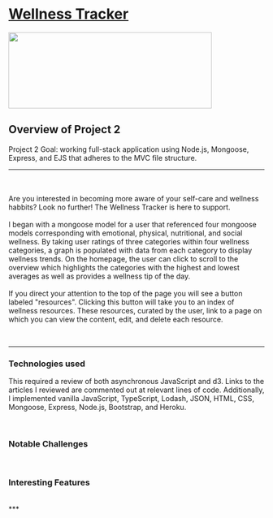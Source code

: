 # [Wellness Tracker](https://protected-river-42213.herokuapp.com/login)
<img src="https://www.homestratosphere.com/wp-content/uploads/2018/04/chrysanthemum.jpg" width="400" height="150">

## Overview of Project 2 <br>
Project 2 Goal: working full-stack application using Node.js, Mongoose, Express, and EJS that adheres to the MVC file structure.
***
<br><br>
Are you interested in becoming more aware of your self-care and wellness habbits? Look no further! The Wellness Tracker is here to support. 
<br><br>
I began with a mongoose model for a user that referenced four mongoose models corresponding with emotional, physical, nutritional, and social wellness. By taking user ratings of three categories within four wellness categories, a graph is populated with data from each category to display wellness trends. On the homepage, the user can click to scroll to the overview which highlights the categories with the highest and lowest averages as well as provides a wellness tip of the day. 
<br><br>
If you direct your attention to the top of the page you will see a button labeled "resources". Clicking this button will take you to an index of wellness resources. These resources, curated by the user, link to a page on which you can view the content, edit, and delete each resource.

<br>

***

### Technologies used <br>
This required a review of both asynchronous JavaScript and d3. Links to the articles I reviewed are commented out at relevant lines of code. Additionally, I implemented vanilla JavaScript, TypeScript, Lodash, JSON, HTML, CSS, Mongoose, Express, Node.js, Bootstrap, and Heroku.

<br>

### Notable Challenges <br>


<br>

### Interesting Features <br>


<br>
***